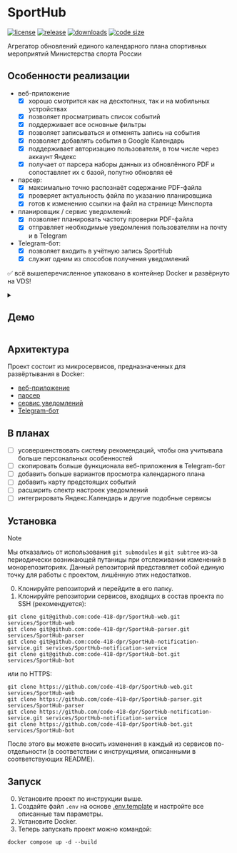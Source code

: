 # SportHub

[![license](https://img.shields.io/github/license/code-418-dpr/SportHub)](https://opensource.org/licenses/MIT)
[![release](https://img.shields.io/github/v/release/code-418-dpr/SportHub?include_prereleases)](https://github.com/code-418-dpr/SportHub/releases)
[![downloads](https://img.shields.io/github/downloads/code-418-dpr/SportHub/total)](https://github.com/code-418-dpr/SportHub/releases)
[![code size](https://img.shields.io/github/languages/code-size/code-418-dpr/SportHub.svg)](https://github.com/code-418-dpr/SportHub)

Агрегатор обновлений единого календарного плана спортивных мероприятий Министерства спорта России

## Особенности реализации

- веб-приложение
    - [x] хорошо смотрится как на десктопных, так и на мобильных устройствах
    - [x] позволяет просматривать список событий
    - [x] поддерживает все основные фильтры
    - [x] позволяет записываться и отменять запись на события
    - [x] позволяет добавлять события в Google Календарь
    - [x] поддерживает авторизацию пользователя, в том числе через аккаунт Яндекс
    - [x] получает от парсера наборы данных из обновлённого PDF и сопоставляет их с базой, попутно обновляя её
- парсер:
    - [x] максимально точно распознаёт содержание PDF-файла
    - [x] проверяет актуальность файла по указанию планировщика
    - [x] готов к изменению ссылки на файл на странице Минспорта
- планировщик / сервис уведомлений:
    - [x] позволяет планировать частоту проверки PDF-файла
    - [x] отправляет необходимые уведомления пользователям на почту и в Telegram
- Telegram-бот:
    - [x] позволяет входить в учётную запись SportHub
    - [x] служит одним из способов получения уведомлений

✅ всё вышеперечисленное упаковано в контейнер Docker и развёрнуто на VDS!


<details>
  <summary><h2>Демо</h2></summary>
   Здесь будут скриншоты, возможно даже видео.
</details>


## Архитектура

Проект состоит из микросервисов, предназначенных для развёртывания в Docker:

- [веб-приложение](https://github.com/code-418-dpr/SportHub-web)  
- [парсер](https://github.com/code-418-dpr/SportHub-parser)
- [сервис уведомлений](https://github.com/code-418-dpr/SportHub-notification-service)
- [Telegram-бот](https://github.com/code-418-dpr/SportHub-bot)

## В планах
- [ ] усовершенствовать систему рекомендаций, чтобы она учитывала больше персональных особенностей
- [ ] скопировать больше функционала веб-приложения в Telegram-бот
- [ ] добавить больше вариантов просмотра календарного плана
- [ ] добавить карту предстоящих событий
- [ ] расширить спектр настроек уведомлений
- [ ] интегрировать Яндекс.Календарь и другие подобные сервисы

## Установка

> [!NOTE]
> Мы отказались от использования `git submodules` и `git subtree` из-за периодически возникающей путаницы при
> отслеживании изменений в монорепозиториях. Данный репозиторий представляет собой единую точку для работы с проектом,
> лишённую этих недостатков.

0. Клонируйте репозиторий и перейдите в его папку.
1. Клонируйте репозитории сервисов, входящих в состав проекта по SSH (рекомендуется):

```shell
git clone git@github.com:code-418-dpr/SportHub-web.git services/SportHub-web
git clone git@github.com:code-418-dpr/SportHub-parser.git services/SportHub-parser
git clone git@github.com:code-418-dpr/SportHub-notification-service.git services/SportHub-notification-service
git clone git@github.com:code-418-dpr/SportHub-bot.git services/SportHub-bot
```

или по HTTPS:

```shell
git clone https://github.com/code-418-dpr/SportHub-web.git services/SportHub-web
git clone https://github.com/code-418-dpr/SportHub-parser.git services/SportHub-parser
git clone https://github.com/code-418-dpr/SportHub-notification-service.git services/SportHub-notification-service
git clone https://github.com/code-418-dpr/SportHub-bot.git services/SportHub-bot
```

После этого вы можете вносить изменения в каждый из сервисов по-отдельности (в соответствии с инструкциями, описанными в
соответствующих README).

## Запуск

0. Установите проект по инструкции выше.
1. Создайте файл `.env` на основе [.env.template](.env.template) и настройте все описанные там параметры.
2. Установите Docker.
3. Теперь запускать проект можно командой:

```shell
docker compose up -d --build
```
